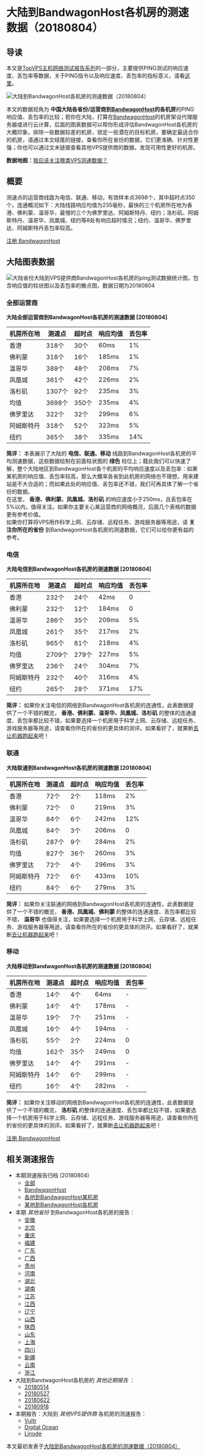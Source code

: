 #  大陆到BandwagonHost各机房的测速数据（20180804） 

## 导读

本文是[TopVPS主机网络测试报告系列](https://vps123.top/pingtest)的一部分，主要提供PING测试的响应速度、丢包率等数据，关于PING指令以及响应速度、丢包率的指标意义，请看[这里](https://vps123.top/what-is-ping.html)。

![大陆到BandwagonHost各机房的测速数据（20180804）](/images/thumbnails/China_to_bandwagon.png)

本文的数据视角为 **中国大陆各省份/运营商到[BandwagonHost](https://vps123.top/go/bwg)的各机房**的PING响应值、丢包率的比较；若你在大陆，打算在[BandwagonHost](https://vps123.top/go/bwg)的机房架设代理服务器或进行云计算，后面的图表数据可以帮你形成评估BandwagonHost各机房的大概印象，排除一些数据较差的机房，锁定一些潜在的目标机房。要确定最适合你的机房，请通过本文结尾的链接，查看你所在省份的数据，它们更准确、针对性更强；你也可以通过文末链接查看其他VPS提供商的数据，发现可用性更好的机房。

**数据地图：**[我应该关注哪类VPS测速数据？](https://vps123.top/find-pingtest-data-you-need.html)

## 概要

测速点的运营商线路为电信、联通、移动，有效样本点3698个，其中超时点350个。连通概况如下：大陆线路响应均值为235毫秒，最快的三个机房所在地为香港、佛利蒙、温哥华，最慢的三个为佛罗里达、阿姆斯特丹、纽约；洛杉矶、阿姆斯特丹、温哥华、凤凰城、纽约等8处有响应超时情况；纽约、温哥华、佛罗里达、阿姆斯特丹丢包率较高。

[注册 BandwagonHost](https://vps123.top/go/bwg/_btn1)

## 大陆图表数据

![大陆省份大陆到VPS提供商BandwagonHost各机房的ping测试数据统计图，包含响应值的柱状图以及丢包率的散点图，数据日期为20180804](/images/pingtests/bwg_20180804/plot_isp_china_bwg_20180804.png)

### 全部运营商

**大陆全部运营商到BandwagonHost各机房的测速数据 [20180804]**

机房所在地 | 测速点 | 超时点 | 响应均值 | 丢包率  
---|---|---|---|---  
香港 | 318个 | 30个 | 60ms | 1%  
佛利蒙 | 318个 | 16个 | 185ms | 1%  
温哥华 | 389个 | 48个 | 208ms | 7%  
凤凰城 | 361个 | 42个 | 226ms | 2%  
洛杉矶 | 1307个 | 92个 | 235ms | 3%  
均值 | 3698个 | 350个 | 235ms | 4%  
佛罗里达 | 322个 | 32个 | 299ms | 6%  
阿姆斯特丹 | 318个 | 52个 | 323ms | 5%  
纽约 | 365个 | 38个 | 335ms | 14%  
  
**简评：** 本表展示了大陆的 **电信、联通、移动** 线路到BandwagonHost各机房的平均测速数据，这些数据绘制在前面柱状图的 **绿色** 柱位上；籍此我们可以快速了解，整个大陆地区到BandwagonHost各个机房的平均响应速度以及丢包率：如果某机房的响应值、丢包率较高，那么大概率各省到此机房的网络也不理想，用来建站是不大合适的；而如果此处的响应值、丢包率还不错，我们可再具体了解一个省份的数据。  
在这里， **香港、佛利蒙、凤凰城、洛杉矶** 的响应速度小于250ms，且丢包率在5%以内，值得关注。如果你主要关心某运营商的网络概况，后面几个表格的数据更有参考价值。  
如果你打算将VPS用作科学上网、云存储、远程任务、游戏服务器等用途，请 **关注你所在的省份** 到BandwagonHost各机房的测速数据，它们可以给你更有益的参考。

### 电信

**大陆电信到BandwagonHost各机房的测速数据 [20180804]**

机房所在地 | 测速点 | 超时点 | 响应均值 | 丢包率  
---|---|---|---|---  
香港 | 232个 | 24个 | 42ms | 0  
佛利蒙 | 232个 | 12个 | 184ms | 0  
温哥华 | 286个 | 35个 | 209ms | 5%  
凤凰城 | 261个 | 35个 | 217ms | 2%  
洛杉矶 | 965个 | 81个 | 218ms | 4%  
均值 | 2709个 | 279个 | 227ms | 5%  
佛罗里达 | 236个 | 24个 | 304ms | 7%  
阿姆斯特丹 | 232个 | 40个 | 316ms | 4%  
纽约 | 265个 | 28个 | 371ms | 17%  
  
**简评：** 如果你关注电信的网络到BandwagonHost各机房的连通性，此表数据提供了一个不错的概览， **香港、佛利蒙、温哥华、凤凰城、洛杉矶** 的整体的连通速度、丢包率都比较不错，如果要选择一个机房用于科学上网、云存储、远程任务、游戏服务器等用途，请查看你所在的省份的更具体的测评。如果看好了，就果断[去让机器跑起来](https://vps123.top/go/bwg/_1)吧！

### 联通

**大陆联通到BandwagonHost各机房的测速数据 [20180804]**

机房所在地 | 测速点 | 超时点 | 响应均值 | 丢包率  
---|---|---|---|---  
香港 | 72个 | 2个 | 118ms | 2%  
佛利蒙 | 72个 | 0 | 219ms | 3%  
温哥华 | 84个 | 6个 | 242ms | 12%  
凤凰城 | 84个 | 3个 | 206ms | 0  
洛杉矶 | 287个 | 9个 | 284ms | 2%  
均值 | 827个 | 36个 | 260ms | 3%  
佛罗里达 | 72个 | 4个 | 296ms | 3%  
阿姆斯特丹 | 72个 | 6个 | 433ms | 10%  
纽约 | 84个 | 6个 | 279ms | 3%  
  
**简评：** 如果你关注联通的网络到BandwagonHost各机房的连通性，此表数据提供了一个不错的概览， **香港、凤凰城、佛利蒙** 的整体的连通速度、丢包率都比较不错， **温哥华** 也值得关注，如果要选择一个机房用于科学上网、云存储、远程任务、游戏服务器等用途，请查看你所在的省份的更具体的测评。如果看好了，就果断[去让机器跑起来](https://vps123.top/go/bwg/_2)吧！

### 移动

**大陆移动到BandwagonHost各机房的测速数据 [20180804]**

机房所在地 | 测速点 | 超时点 | 响应均值 | 丢包率  
---|---|---|---|---  
香港 | 14个 | 4个 | 64ms | -  
佛利蒙 | 14个 | 4个 | 178ms | -  
温哥华 | 19个 | 7个 | 251ms | -  
凤凰城 | 16个 | 4个 | 194ms | -  
洛杉矶 | 55个 | 2个 | 224ms | 0  
均值 | 162个 | 35个 | 249ms | 0  
佛罗里达 | 14个 | 4个 | 291ms | -  
阿姆斯特丹 | 14个 | 6个 | 299ms | -  
纽约 | 16个 | 4个 | 282ms | -  
  
**简评：** 如果你关注移动的网络到BandwagonHost各机房的连通性，此表数据提供了一个不错的概览， **洛杉矶** 的整体的连通速度、丢包率都比较不错，如果要选择一个机房用于科学上网、云存储、远程任务、游戏服务器等用途，请查看你所在的省份的更具体的测评。如果看好了，就果断[去让机器跑起来](https://vps123.top/go/bwg/_3)吧！

[注册 BandwagonHost](https://vps123.top/go/bwg/_btn2)

## 相关测速报告

  * 本期测速报告归档 (20180804) 
    * [全部](https://vps123.top/pingtests/20180804 "本期各VPS提供商全部测速报告")
    * [BandwagonHost](https://vps123.top/pingtests/idc-bandwagon/20180804 "本期BandwagonHost的全部测速报告")
    * [各地到BandwagonHost某机房](https://vps123.top/pingtests/idc-bandwagon/isp-global/20180804 "以BandwagonHost某机房为关注对象的视角，横向比较大陆各省份、海外各国家地区")
    * [某地到BandwagonHost各机房](https://vps123.top/pingtests/idc-bandwagon/facility-all/20180804 "以大陆某省份为关注对象的视角，横向比较BandwagonHost各机房")
  * 本期 _其他省份_ 到BandwagonHost各机房的报告： 
    * [安徽](/bandwagon/isp/anhui/20180804-bandwagon-isp-anhui.md "安徽到BandwagonHost各机房的Ping测试 20180804")
    * [北京](/bandwagon/isp/beijing/20180804-bandwagon-isp-beijing.md "北京到BandwagonHost各机房的Ping测试 20180804")
    * [重庆](/bandwagon/isp/chongqing/20180804-bandwagon-isp-chongqing.md "重庆到BandwagonHost各机房的Ping测试 20180804")
    * [福建](/bandwagon/isp/fujian/20180804-bandwagon-isp-fujian.md "福建到BandwagonHost各机房的Ping测试 20180804")
    * [广东](/bandwagon/isp/guangdong/20180804-bandwagon-isp-guangdong.md "广东到BandwagonHost各机房的Ping测试 20180804")
    * [广西](/bandwagon/isp/guangxi/20180804-bandwagon-isp-guangxi.md "广西到BandwagonHost各机房的Ping测试 20180804")
    * [贵州](/bandwagon/isp/guizhou/20180804-bandwagon-isp-guizhou.md "贵州到BandwagonHost各机房的Ping测试 20180804")
    * [河南](/bandwagon/isp/henan/20180804-bandwagon-isp-henan.md "河南到BandwagonHost各机房的Ping测试 20180804")
    * [湖北](/bandwagon/isp/hubei/20180804-bandwagon-isp-hubei.md "湖北到BandwagonHost各机房的Ping测试 20180804")
    * [湖南](/bandwagon/isp/hunan/20180804-bandwagon-isp-hunan.md "湖南到BandwagonHost各机房的Ping测试 20180804")
    * [江苏](/bandwagon/isp/jiangsu/20180804-bandwagon-isp-jiangsu.md "江苏到BandwagonHost各机房的Ping测试 20180804")
    * [江西](/bandwagon/isp/jiangxi/20180804-bandwagon-isp-jiangxi.md "江西到BandwagonHost各机房的Ping测试 20180804")
    * [辽宁](/bandwagon/isp/liaoning/20180804-bandwagon-isp-liaoning.md "辽宁到BandwagonHost各机房的Ping测试 20180804")
    * [山西](/bandwagon/isp/shan1xi/20180804-bandwagon-isp-shan1xi.md "山西到BandwagonHost各机房的Ping测试 20180804")
    * [陕西](/bandwagon/isp/shan3xi/20180804-bandwagon-isp-shan3xi.md "陕西到BandwagonHost各机房的Ping测试 20180804")
    * [山东](/bandwagon/isp/shandong/20180804-bandwagon-isp-shandong.md "山东到BandwagonHost各机房的Ping测试 20180804")
    * [上海](/bandwagon/isp/shanghai/20180804-bandwagon-isp-shanghai.md "上海到BandwagonHost各机房的Ping测试 20180804")
    * [四川](/bandwagon/isp/sichuan/20180804-bandwagon-isp-sichuan.md "四川到BandwagonHost各机房的Ping测试 20180804")
    * [新疆](/bandwagon/isp/xinjiang/20180804-bandwagon-isp-xinjiang.md "新疆到BandwagonHost各机房的Ping测试 20180804")
    * [云南](/bandwagon/isp/yunnan/20180804-bandwagon-isp-yunnan.md "云南到BandwagonHost各机房的Ping测试 20180804")
    * [浙江](/bandwagon/isp/zhejiang/20180804-bandwagon-isp-zhejiang.md "浙江到BandwagonHost各机房的Ping测试 20180804")
  * 大陆到BandwagonHost各机房的 _其他近期报告_ ： 
    * [20180514](/bandwagon/isp/china/20180514-bandwagon-isp-china.md "大陆到BandwagonHost各机房的Ping测试 20180514")
    * [20180527](/bandwagon/isp/china/20180527-bandwagon-isp-china.md "大陆到BandwagonHost各机房的Ping测试 20180527")
    * [20180622](/bandwagon/isp/china/20180622-bandwagon-isp-china.md "大陆到BandwagonHost各机房的Ping测试 20180622")
    * [20180918](/bandwagon/isp/china/20180918-bandwagon-isp-china.md "大陆到BandwagonHost各机房的Ping测试 20180918")
  * 本期报告：大陆到 _其他VPS提供商_ 各机房的测速报告： 
    * [Vultr](/vultr/isp/china/20180804-vultr-isp-china.md "大陆到Vultr各机房的Ping测试 20180804")
    * [Digital Ocean](/digitalocean/isp/china/20180804-digitalocean-isp-china.md "大陆到Digital Ocean各机房的Ping测试 20180804")
    * [Linode](/linode/isp/china/20180804-linode-isp-china.md "大陆到Linode各机房的Ping测试 20180804")



本文最初发表于[大陆到BandwagonHost各机房的测速数据（20180804）](https://vps123.top/pingtest/20180804-bandwagon-isp-china.html)
